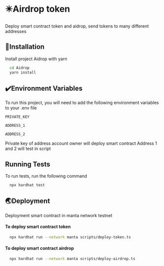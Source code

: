 # ✴️Airdrop token

Deploy smart contract token and aidrop, send tokens to many different addresses

## 🔧Installation

Install project Aidrop with yarn

```bash
  cd Aidrop
  yarn install
```

## ✔️Environment Variables

To run this project, you will need to add the following environment variables to your .env file

`PRIVATE_KEY`

`ADDRESS_1`

`ADDRESS_2`

Private key of address account owner will deploy smart contract
Address 1 and 2 will test in script

## Running Tests

To run tests, run the following command

```bash
  npx hardhat test
```

## 🌏Deployment

Deployment smart contract in manta network testnet

#### To deploy smart contract token

```bash
  npx hardhat run --network manta scripts/deploy-token.ts
```

#### To deploy smart contract airdrop

```bash
  npx hardhat run --network manta scripts/deploy-airdrop.ts
```
